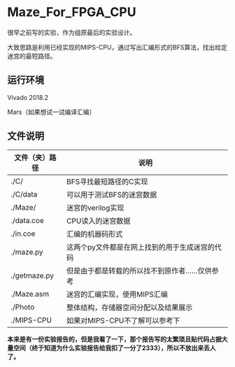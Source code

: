 # Maze_For_FPGA_CPU
很早之前写的实验，作为组原最后的实验设计。

大致思路是利用已经实现的MIPS-CPU，通过写出汇编形式的BFS算法，找出给定迷宫的最短路径。



## 运行环境

Vivado 2018.2

Mars（如果想试一试编译汇编）



## 文件说明

| 文件（夹）路径 | 说明                                           |
| -------------- | ---------------------------------------------- |
| ./C/           | BFS寻找最短路径的C实现                         |
| ./C/data       | 可以用于测试BFS的迷宫数据                      |
| ./Maze/        | 迷宫的verilog实现                              |
| ./data.coe     | CPU读入的迷宫数据                              |
| ./in.coe       | 汇编的机器码形式                               |
| ./maze.py      | 这两个py文件都是在网上找到的用于生成迷宫的代码 |
| ./getmaze.py   | 但是由于都是转载的所以找不到原作者……仅供参考   |
| ./Maze.asm     | 迷宫的汇编实现，使用MIPS汇编                   |
| ./Photo        | 整体结构，存储器空间分配以及结果展示           |
| ./MIPS-CPU     | 如果对MIPS-CPU不了解可以参考下                 |



**本来是有一份实验报告的，但是我看了一下，那个报告写的太繁琐且贴代码占据大量空间（终于知道为什么实验报告给我扣了一分了2333），所以不放出来丢人了。**